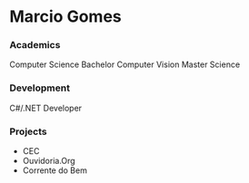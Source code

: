 # Marcio Gomes

### Academics

Computer Science Bachelor
Computer Vision Master Science

### Development

C#/.NET Developer


### Projects

- CEC
- Ouvidoria.Org
- Corrente do Bem
